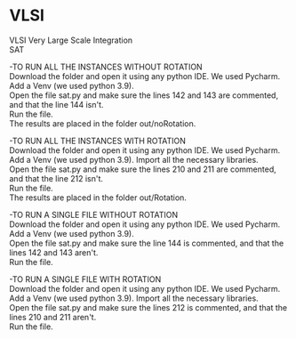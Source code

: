 # VLSI
VLSI Very Large Scale Integration   
SAT 

-TO RUN ALL THE INSTANCES WITHOUT ROTATION  
Download the folder and open it using any python IDE. We used Pycharm.  
Add a Venv (we used python 3.9).  
Open the file sat.py and make sure the lines 142 and 143 are commented, and that the line 144 isn't.  
Run the file.  
The results are placed in the folder out/noRotation.  

-TO RUN ALL THE INSTANCES WITH ROTATION  
Download the folder and open it using any python IDE. We used Pycharm.  
Add a Venv (we used python 3.9). Import all the necessary libraries.  
Open the file sat.py and make sure the lines 210 and 211 are commented, and that the line 212 isn't.  
Run the file.  
The results are placed in the folder out/Rotation.  

-TO RUN A SINGLE FILE WITHOUT ROTATION  
Download the folder and open it using any python IDE. We used Pycharm.  
Add a Venv (we used python 3.9).  
Open the file sat.py and make sure the line 144 is commented, and that the lines 142 and 143 aren't.  
Run the file.  

-TO RUN A SINGLE FILE WITH ROTATION  
Download the folder and open it using any python IDE. We used Pycharm.  
Add a Venv (we used python 3.9). Import all the necessary libraries.  
Open the file sat.py and make sure the lines 212 is commented, and that the lines 210 and 211 aren't.  
Run the file.  
